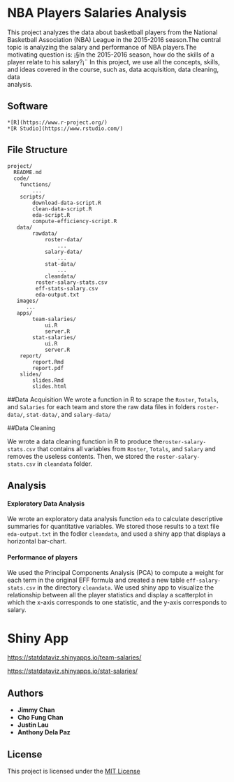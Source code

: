 # NBA Players Salaries Analysis

This project analyzes the data about basketball players from the National Basketball
Association (NBA) League in the 2015-2016 season.The central topic is analyzing the salary 
and performance of NBA players.The motivating question is: ¡§In the 2015-2016 season, how 
do the skills of a player relate to his salary?¡¨ In this project, we use all the concepts,
skills, and ideas covered in the course, such as, data acquisition, data cleaning, data  
analysis.


## Software

```
*[R](https://www.r-project.org/)
*[R Studio](https://www.rstudio.com/)

```

## File Structure

```
project/
  README.md
  code/
    functions/
        ...
    scripts/
        download-data-script.R
        clean-data-script.R
        eda-script.R
        compute-efficiency-script.R
   data/
        rawdata/
            roster-data/
                ...
            salary-data/
                ...
            stat-data/
                ...
            cleandata/
         roster-salary-stats.csv
         eff-stats-salary.csv
         eda-output.txt
   images/
      ...
   apps/
        team-salaries/
            ui.R
            server.R
        stat-salaries/
            ui.R
            server.R
    report/
        report.Rmd
        report.pdf
    slides/
        slides.Rmd
        slides.html
```

##Data Acquisition
We wrote a function in R to scrape the `Roster`, `Totals`, and `Salaries` for each team 
and store the raw data files in folders `roster-data/`, `stat-data/`, and `salary-data/`


##Data Cleaning

We wrote a data cleaning function in R to produce the`roster-salary-stats.csv` that contains all variables from 
`Roster`, `Totals`, and `Salary` and removes the useless contents. Then, we stored the 
`roster-salary-stats.csv` in `cleandata` folder.

## Analysis

#### Exploratory Data Analysis

We wrote an exploratory data analysis function `eda` to calculate descriptive summaries for quantitative
variables. We stored those results to a text file `eda-output.txt` in the fodler `cleandata`, and used a shiny
app that displays a horizontal bar-chart.

#### Performance of players
We used the Principal Components Analysis (PCA) to compute a weight for each term in the original EFF formula and
created a new table `eff-salary-stats.csv` in the directory `cleandata`. We used shiny app to visualize the 
relationship between all the player statistics and display a scatterplot in which the x-axis corresponds to one 
statistic, and the y-axis corresponds to salary.

# Shiny App
https://statdataviz.shinyapps.io/team-salaries/

https://statdataviz.shinyapps.io/stat-salaries/

## Authors

* **Jimmy Chan** 
* **Cho Fung Chan**
* **Justin Lau**
* **Anthony Dela Paz**

## License

This project is licensed under the [MIT License](https://opensource.org/licenses/MIT)
